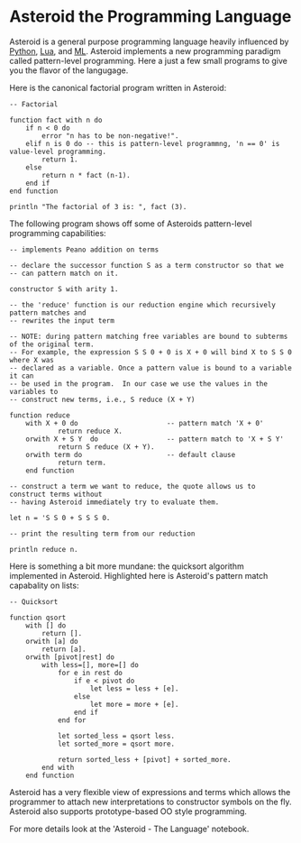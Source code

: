 # Asteroid the Programming Language

Asteroid is a general purpose programming language heavily influenced by [Python](https://www.python.org), [Lua](http://www.lua.org), and [ML](https://www.smlnj.org).  Asteroid implements a new programming paradigm called pattern-level programming.  Here a just a few small programs to give you the flavor of the langugage.

Here is the canonical factorial program written in Asteroid:

```
-- Factorial

function fact with n do
    if n < 0 do
        error "n has to be non-negative!".
    elif n is 0 do -- this is pattern-level programmng, 'n == 0' is value-level programming.
        return 1.
    else
        return n * fact (n-1).
    end if
end function

println "The factorial of 3 is: ", fact (3).

```
The following program shows off some of Asteroids pattern-level programming capabilities:

```
-- implements Peano addition on terms

-- declare the successor function S as a term constructor so that we
-- can pattern match on it.

constructor S with arity 1.

-- the 'reduce' function is our reduction engine which recursively pattern matches and
-- rewrites the input term

-- NOTE: during pattern matching free variables are bound to subterms of the original term.
-- For example, the expression S S 0 + 0 is X + 0 will bind X to S S 0 where X was
-- declared as a variable. Once a pattern value is bound to a variable it can
-- be used in the program.  In our case we use the values in the variables to
-- construct new terms, i.e., S reduce (X + Y)

function reduce
    with X + 0 do                      -- pattern match 'X + 0'
            return reduce X.
    orwith X + S Y  do                 -- pattern match to 'X + S Y'
            return S reduce (X + Y).
    orwith term do                     -- default clause
            return term.
    end function

-- construct a term we want to reduce, the quote allows us to construct terms without
-- having Asteroid immediately try to evaluate them.

let n = 'S S 0 + S S S 0.

-- print the resulting term from our reduction

println reduce n.
```

Here is something a bit more mundane: the quicksort algorithm implemented in Asteroid.  Highlighted here is Asteroid's
pattern match capabality on lists:

```
-- Quicksort

function qsort
    with [] do
        return [].
    orwith [a] do
        return [a].
    orwith [pivot|rest] do
        with less=[], more=[] do
            for e in rest do
                if e < pivot do
                    let less = less + [e].
                else
                    let more = more + [e].
                end if
            end for

            let sorted_less = qsort less.
            let sorted_more = qsort more.

            return sorted_less + [pivot] + sorted_more.
        end with
    end function
```

Asteroid has a very flexible view of expressions and terms which allows the programmer to attach new interpretations to
constructor symbols on the fly.  Asteroid also supports prototype-based OO style programming.

For more details look at the 'Asteroid - The Language' notebook.
